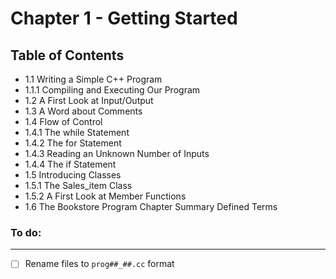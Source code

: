 # Chapter 1 - Getting Started </li>

##  Table of Contents

<ul>
	<li>1.1 Writing a Simple C++ Program</li>
	<li>1.1.1 Compiling and Executing Our Program </li>
	<li>1.2 A First Look at Input/Output </li>
	<li>1.3 A Word about Comments </li>
	<li>1.4 Flow of Control </li>
	<li>1.4.1 The while Statement </li>
	<li>1.4.2 The for Statement </li>
	<li>1.4.3 Reading an Unknown Number of Inputs </li>
	<li>1.4.4 The if Statement </li>
	<li>1.5 Introducing Classes </li>
	<li>1.5.1 The Sales_item Class </li>
	<li>1.5.2 A First Look at Member Functions </li>
	<li>1.6 The Bookstore Program Chapter Summary Defined Terms</li>
</ul>

### To do:
----------------

- [ ] Rename files to `prog##_##.cc` format
